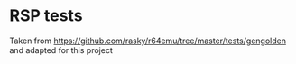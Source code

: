 # RSP tests

Taken from https://github.com/rasky/r64emu/tree/master/tests/gengolden and adapted for this project
